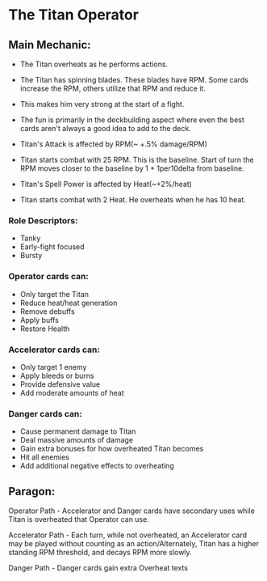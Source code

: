 # The Titan Operator

## Main Mechanic:
- The Titan overheats as he performs actions.
- The Titan has spinning blades. These blades have RPM. Some cards increase the RPM, others utilize that RPM and reduce it.

- This makes him very strong at the start of a fight.

- The fun is primarily in the deckbuilding aspect where even the best cards aren't always a good idea to add to the deck.


- Titan's Attack is affected by RPM(~ +.5% damage/RPM)

- Titan starts combat with 25 RPM. This is the baseline. Start of turn the RPM moves closer to the baseline by 1 + 1per10delta from baseline.

- Titan's Spell Power is affected by Heat(~+2%/heat)

- Titan starts combat with 2 Heat. He overheats when he has 10 heat.

### Role Descriptors:
- Tanky
- Early-fight focused
- Bursty


### Operator cards can:
- Only target the Titan
- Reduce heat/heat generation
- Remove debuffs
- Apply buffs
- Restore Health


### Accelerator cards can:
- Only target 1 enemy
- Apply bleeds or burns
- Provide defensive value
- Add moderate amounts of heat


### Danger cards can:
- Cause permanent damage to Titan
- Deal massive amounts of damage
- Gain extra bonuses for how overheated Titan becomes
- Hit all enemies
- Add additional negative effects to overheating


## Paragon:
Operator Path - Accelerator and Danger cards have secondary uses while Titan is overheated that Operator can use.

Accelerator Path - Each turn, while not overheated, an Accelerator card may be played without counting as an action/Alternately, Titan has a higher standing RPM threshold, and decays RPM more slowly.

Danger Path - Danger cards gain extra Overheat texts
